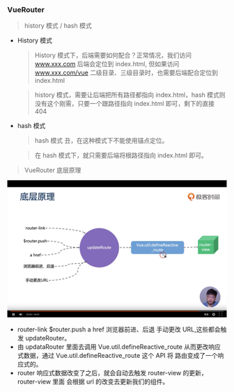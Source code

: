 ### VueRouter

> history 模式 / hash 模式

- History 模式

  > History 模式下，后端需要如何配合？正常情况，我们访问 www.xxx.com 后端会定位到 index.html, 但如果访问 www.xxx.com/vue 二级目录、三级目录时，也需要后端配合定位到 index.html

  > history 模式，需要让后端把所有路径都指向 index.html，hash 模式则没有这个刚需，只要一个跟路径指向 index.html 即可，剩下的直接 404

- hash 模式

  > hash 模式 丑，在这种模式下不能使用锚点定位。

  > 在 hash 模式下，就只需要后端将根路径指向 index.html 即可。

> VueRouter 底层原理

![VueRouter](../images/Vue-Router底层原理图.png)

- router-link \$router.push a href 浏览器前进、后退 手动更改 URL,这些都会触发 updateRouter。
- 由 updataRouter 里面去调用 Vue.util.defineReactive_route 从而更改响应式数据，通过 Vue.util.defineReactive_route 这个 API 将 路由变成了一个响应式的。
- router 响应式数据改变了之后，就会自动去触发 router-view 的更新，router-view 里面 会根据 url 的改变去更新我们的组件。
